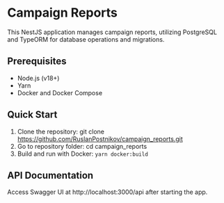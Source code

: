 # Campaign Reports

This NestJS application manages campaign reports, utilizing PostgreSQL and TypeORM for database operations and migrations.

## Prerequisites

- Node.js (v18+)
- Yarn
- Docker and Docker Compose

## Quick Start

1. Clone the repository: git clone https://github.com/RuslanPostnikov/campaign_reports.git
2. Go to repository folder: cd campaign_reports
3. Build and run with Docker: `yarn docker:build`

## API Documentation

Access Swagger UI at http://localhost:3000/api after starting the app.
